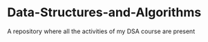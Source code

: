 # Data-Structures-and-Algorithms
A repository where all the activities of my DSA course are present
